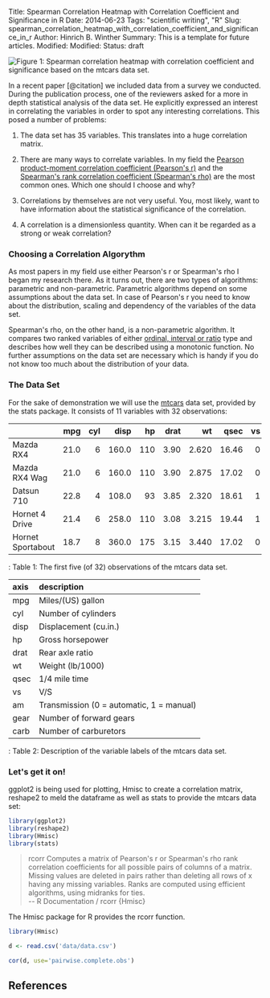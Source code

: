 Title: Spearman Correlation Heatmap with Correlation Coefficient and Significance in R
Date: 2014-06-23
Tags: "scientific writing", "R"
Slug: spearman_correlation_heatmap_with_correlation_coefficient_and_significance_in_r
Author: Hinrich B. Winther
Summary: This is a template for future articles.
Modified: 
Modified: 
Status: draft


![Figure 1: Spearman correlation heatmap with correlation coefficient and significance based on the mtcars data set.]({filename}/images/R/spearman_correlation_heatmap_mtcars.svg)

In a recent paper [@citation] we included data from a survey we conducted. During the publication process, one of the reviewers asked for a more in depth statistical analysis of the data set. He explicitly expressed an interest in correlating the variables in order to spot any interesting correlations. This posed a number of problems:

  1. The data set has 35 variables. This translates into a huge correlation matrix.
  
  2. There are many ways to correlate variables. In my field the [Pearson product-moment correlation coefficient (Pearson's r)][Pearson] and the [Spearman's rank correlation coefficient (Spearman's rho)][Spearman] are the most common ones. Which one should I choose and why?
  
  3. Correlations by themselves are not very useful. You, most likely, want to have information about the statistical significance of the correlation.
  
  4. A correlation is a dimensionless quantity. When can it be regarded as a strong or weak correlation?


### Choosing a Correlation Algorythm

As most papers in my field use either Pearson's r or Spearman's rho I began my research there. As it turns out, there are two types of algorithms: parametric and non-parametric. Parametric algorithms depend on some assumptions about the data set. In case of Pearson's r you need to know about the distribution, scaling and dependency of the variables of the data set.

Spearman's rho, on the other hand, is a non-parametric algorithm. It compares two ranked variables of either [ordinal, interval or ratio][Level of measurement] type and describes how well they can be described using a monotonic function. No further assumptions on the data set are necessary which is handy if you do not know too much about the distribution of your data.


### The Data Set

For the sake of demonstration we will use the [mtcars][mtcars] data set, provided by the stats package. It consists of 11 variables with 32 observations:

|                    |  mpg| cyl|  disp|  hp| drat|    wt|  qsec| vs| am| gear| carb|
|:-------------------|----:|---:|-----:|---:|----:|-----:|-----:|--:|--:|----:|----:|
|Mazda RX4           | 21.0|   6| 160.0| 110| 3.90| 2.620| 16.46|  0|  1|    4|    4|
|Mazda RX4 Wag       | 21.0|   6| 160.0| 110| 3.90| 2.875| 17.02|  0|  1|    4|    4|
|Datsun 710          | 22.8|   4| 108.0|  93| 3.85| 2.320| 18.61|  1|  1|    4|    1|
|Hornet 4 Drive      | 21.4|   6| 258.0| 110| 3.08| 3.215| 19.44|  1|  0|    3|    1|
|Hornet Sportabout   | 18.7|   8| 360.0| 175| 3.15| 3.440| 17.02|  0|  0|    3|    2|

: Table 1: The first five (of 32) observations of the mtcars data set.


| axis  | description                              |
|:------|:-----------------------------------------|
|mpg    | Miles/(US) gallon                        |
|cyl    | Number of cylinders                      |
|disp   | Displacement (cu.in.)                    |
|hp     | Gross horsepower                         |
|drat   | Rear axle ratio                          |
|wt     | Weight (lb/1000)                         |
|qsec   | 1/4 mile time                            |
|vs     | V/S                                      |
|am     | Transmission (0 = automatic, 1 = manual) |
|gear   | Number of forward gears                  |
|carb   | Number of carburetors                    |

: Table 2: Description of the variable labels of the mtcars data set.


### Let's get it on!

ggplot2 is being used for plotting, Hmisc to create a correlation matrix, reshape2 to meld the dataframe as well as stats to provide the mtcars data set:

```R
library(ggplot2)
library(reshape2)
library(Hmisc)
library(stats)
```




  > rcorr Computes a matrix of Pearson's r or Spearman's rho rank correlation coefficients for all possible pairs of columns of a matrix. Missing values are deleted in pairs rather than deleting all rows of x having any missing variables. Ranks are computed using efficient algorithms, using midranks for ties.  
  -- R Documentation / rcorr {Hmisc}

The Hmisc package for R provides the rcorr function.

```R
library(Hmisc)

d <- read.csv('data/data.csv')

cor(d, use='pairwise.complete.obs')
```


References
----------

[Pearson]: http://en.wikipedia.org/wiki/Pearson_product-moment_correlation_coefficient
[Spearman]: http://en.wikipedia.org/wiki/Spearman%27s_rank_correlation_coefficient
[Level of measurement]: http://en.wikipedia.org/wiki/Level_of_measurement
[mtcars]: https://stat.ethz.ch/R-manual/R-devel/library/datasets/html/mtcars.html
